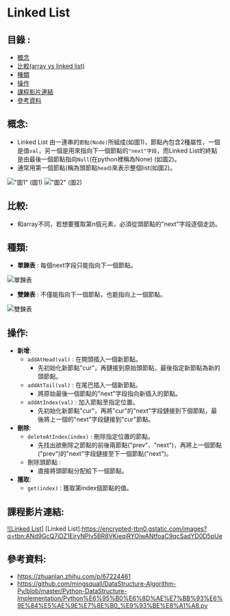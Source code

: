 Linked List
===========

目錄 :
----
* [概念](#概念)
* [比較(array vs linked list)](#比較)
* [種類](#種類)
* [操作](#操作)
* [課程影片連結](#課程影片連結)
* [參考資料](#參考資料)


概念:
----------
* Linked List 由一連串的`節點(Node)`所組成(如圖1)，節點內包含2種屬性，一個是值`val`，另一個是用來指向下一個節點的`"next"字段`，而Linked List的終點是由最後一個節點指向`Null`(在python裡稱為None) (如圖2)。
* 通常用第一個節點(稱為頭節點`head`)來表示整個list(如圖2)。

!["圖1"](https://encrypted-tbn0.gstatic.com/images?q=tbn:ANd9GcSbacWqDUZF7k2rLFZ7zEiExPJwZi1t7un2j4vzLD1OUw-sAxbL)
                                                    (圖1)
!["圖2"](https://www.educative.io/api/edpresso/shot/5077575695073280/image/5192456339456000)
                                                    (圖2)
                                                    
比較:
-------
* 和array不同，若想要獲取第n個元素，必須從頭節點的"next"字段逐個走訪。

種類:
----
* **單鍊表** : 每個next字段只能指向下一個節點。

![單鍊表](https://encrypted-tbn0.gstatic.com/images?q=tbn:ANd9GcQT7W2t4dyOdJEj8syMSBP5wW735MiFQDO_YvyWCLzAkkepGgqzPg)

* **雙鍊表** : 不僅能指向下一個節點，也能指向上一個節點。 

![雙鍊表](https://encrypted-tbn0.gstatic.com/images?q=tbn:ANd9GcT2yUB3OTZGPDIxOKkyhnvFegOUWlOiTkVa2FF5TBVje0MO9KJJ)

操作:
-----
* **新增**:
  * `addAtHead(val)` : 在開頭插入一個新節點。
    * 先初始化新節點"cur"，再鏈接到原始頭節點，最後指定新節點為新的頭節點。
  * `addAtTail(val)` : 在尾巴插入一個新節點。 
    * 將原始最後一個節點的"next"字段指向新插入的節點。
  * `addAtIndex(val)` : 加入節點至指定位置。
    * 先初始化新節點"cur"，再將"cur"的"next"字段鏈接到下個節點，最後將上一個的"next"字段鏈接到"cur"節點。
* **刪除**:
  * `deleteAtIndex(index)` : 刪除指定位置的節點。
    * 先找出欲刪除之節點的前後兩節點("prev"、"next")，再將上一個節點("prev")的"next"字段鏈接至下一個節點("next")。
  * 刪除頭節點 :
    * 直接將頭節點分配給下一個節點。
* **獲取**:
  * `get(index)` : 獲取第index個節點的值。
  
課程影片連結:
----
[![Linked List]](https://www.youtube.com/watch?v=WwfhLC16bis&feature=youtu.be)
[Linked List]:https://encrypted-tbn0.gstatic.com/images?q=tbn:ANd9GcQ7jDZ1EiryNPlv5BR8VKieqiRYOlwANtfoaC9qcSadYD0D5pUe 

參考資料:
--------
* https://zhuanlan.zhihu.com/p/67224461
* https://github.com/mingsquall/DataStructure-Algorithm-Py/blob/master/Python-DataStructure-Implementation/Python%E6%95%B0%E6%8D%AE%E7%BB%93%E6%9E%84%E5%AE%9E%E7%8E%B0_%E9%93%BE%E8%A1%A8.py
